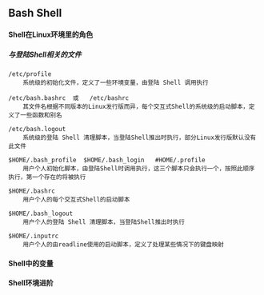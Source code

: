 ## Bash Shell

#### Shell在Linux环境里的角色

##### 与登陆Shell相关的文件
    /etc/profile
        系统级的初始化文件，定义了一些环境变量，由登陆 Shell 调用执行
        
    /etc/bash.bashrc  或   /etc/bashrc
        其文件名根据不同版本的Linux发行版而异，每个交互式Shell的系统级的启动脚本，定义了一些函数和别名
        
    /etc/bash.logout
        系统级的登陆 Shell 清理脚本，当登陆Shell推出时执行，部分Linux发行版默认没有此文件
        
    $HOME/.bash_profile  $HOME/.bash_login   #HOME/.profile
        用户个人初始化脚本，由登陆Shell时调用执行，这三个脚本只会执行一个，按照此顺序执行，第一个存在的将被执行
        
    $HOME/.bashrc
        用户个人的每个交互式Shell的启动脚本
    
    $HOME/.bash_logout
        用户个人的登陆 Shell 清理脚本，当登陆Shell推出时执行
    
    $HOME/.inputrc
        用户个人的由readline使用的启动脚本，定义了处理某些情况下的键盘映射
    

#### Shell中的变量



#### Shell环境进阶


